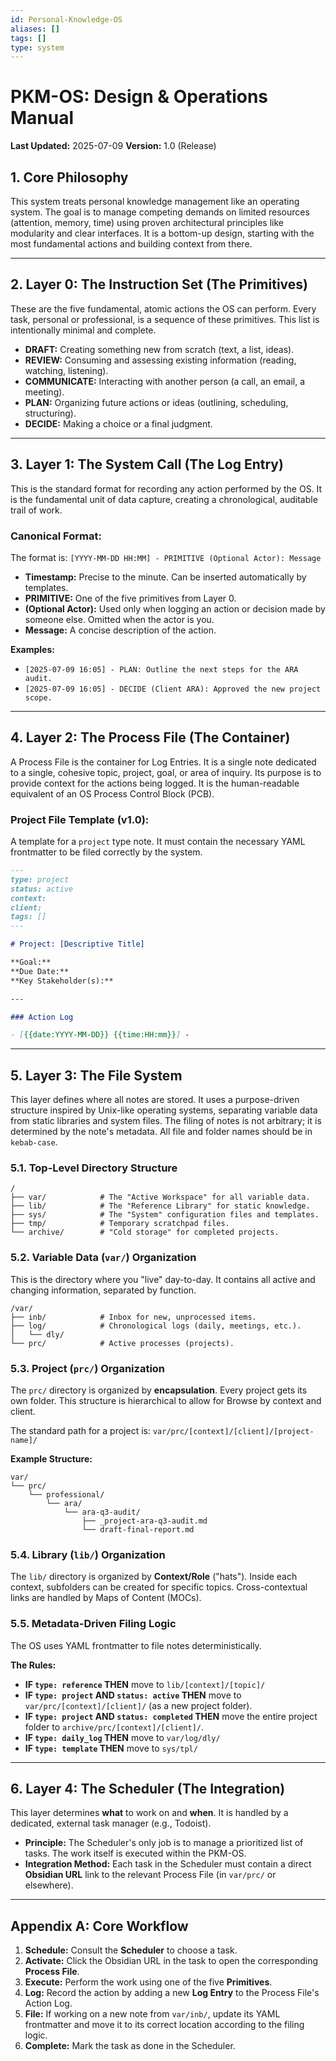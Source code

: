 ```yaml
---
id: Personal-Knowledge-OS
aliases: []
tags: []
type: system
---
```


# PKM-OS: Design & Operations Manual

**Last Updated:** 2025-07-09
**Version:** 1.0 (Release)

## 1. Core Philosophy

This system treats personal knowledge management like an operating system. The goal is to manage competing demands on limited resources (attention, memory, time) using proven architectural principles like modularity and clear interfaces. It is a bottom-up design, starting with the most fundamental actions and building context from there.

---

## 2. Layer 0: The Instruction Set (The Primitives)

These are the five fundamental, atomic actions the OS can perform. Every task, personal or professional, is a sequence of these primitives. This list is intentionally minimal and complete.

- **DRAFT:** Creating something new from scratch (text, a list, ideas).
- **REVIEW:** Consuming and assessing existing information (reading, watching, listening).
- **COMMUNICATE:** Interacting with another person (a call, an email, a meeting).
- **PLAN:** Organizing future actions or ideas (outlining, scheduling, structuring).
- **DECIDE:** Making a choice or a final judgment.

---

## 3. Layer 1: The System Call (The Log Entry)

This is the standard format for recording any action performed by the OS. It is the fundamental unit of data capture, creating a chronological, auditable trail of work.

### Canonical Format:

The format is: `[YYYY-MM-DD HH:MM] - PRIMITIVE (Optional Actor): Message`

- **Timestamp:** Precise to the minute. Can be inserted automatically by templates.
- **PRIMITIVE:** One of the five primitives from Layer 0.
- **(Optional Actor):** Used only when logging an action or decision made by someone else. Omitted when the actor is you.
- **Message:** A concise description of the action.

**Examples:**

- `[2025-07-09 16:05] - PLAN: Outline the next steps for the ARA audit.`
- `[2025-07-09 16:05] - DECIDE (Client ARA): Approved the new project scope.`

---

## 4. Layer 2: The Process File (The Container)

A Process File is the container for Log Entries. It is a single note dedicated to a single, cohesive topic, project, goal, or area of inquiry. Its purpose is to provide context for the actions being logged. It is the human-readable equivalent of an OS Process Control Block (PCB).

### Project File Template (v1.0):

A template for a `project` type note. It must contain the necessary YAML frontmatter to be filed correctly by the system.

```markdown
---
type: project
status: active
context:
client:
tags: []
---

# Project: [Descriptive Title]

**Goal:**
**Due Date:**
**Key Stakeholder(s):**

---

### Action Log

- [{{date:YYYY-MM-DD}} {{time:HH:mm}}] -
```

---

## 5\. Layer 3: The File System

This layer defines where all notes are stored. It uses a purpose-driven structure inspired by Unix-like operating systems, separating variable data from static libraries and system files. The filing of notes is not arbitrary; it is determined by the note's metadata. All file and folder names should be in `kebab-case`.

### 5.1. Top-Level Directory Structure

```
/
├── var/            # The "Active Workspace" for all variable data.
├── lib/            # The "Reference Library" for static knowledge.
├── sys/            # The "System" configuration files and templates.
├── tmp/            # Temporary scratchpad files.
└── archive/        # "Cold storage" for completed projects.
```

### 5.2. Variable Data (`var/`) Organization

This is the directory where you "live" day-to-day. It contains all active and changing information, separated by function.

```
/var/
├── inb/            # Inbox for new, unprocessed items.
├── log/            # Chronological logs (daily, meetings, etc.).
│   └── dly/
└── prc/            # Active processes (projects).
```

### 5.3. Project (`prc/`) Organization

The `prc/` directory is organized by **encapsulation**. Every project gets its own folder. This structure is hierarchical to allow for Browse by context and client.

The standard path for a project is: `var/prc/[context]/[client]/[project-name]/`

**Example Structure:**

```
var/
└── prc/
    └── professional/
        └── ara/
            └── ara-q3-audit/
                ├── _project-ara-q3-audit.md
                └── draft-final-report.md
```

### 5.4. Library (`lib/`) Organization

The `lib/` directory is organized by **Context/Role** ("hats"). Inside each context, subfolders can be created for specific topics. Cross-contextual links are handled by Maps of Content (MOCs).

### 5.5. Metadata-Driven Filing Logic

The OS uses YAML frontmatter to file notes deterministically.

**The Rules:**

- **IF `type: reference` THEN** move to `lib/[context]/[topic]/`
- **IF `type: project` AND `status: active` THEN** move to `var/prc/[context]/[client]/` (as a new project folder).
- **IF `type: project` AND `status: completed` THEN** move the entire project folder to `archive/prc/[context]/[client]/`.
- **IF `type: daily_log` THEN** move to `var/log/dly/`
- **IF `type: template` THEN** move to `sys/tpl/`

---

## 6. Layer 4: The Scheduler (The Integration)

This layer determines **what** to work on and **when**. It is handled by a dedicated, external task manager (e.g., Todoist).

- **Principle:** The Scheduler's only job is to manage a prioritized list of tasks. The work itself is executed within the PKM-OS.
- **Integration Method:** Each task in the Scheduler must contain a direct **Obsidian URL** link to the relevant Process File (in `var/prc/` or elsewhere).

---

## Appendix A: Core Workflow

1.  **Schedule:** Consult the **Scheduler** to choose a task.
2.  **Activate:** Click the Obsidian URL in the task to open the corresponding **Process File**.
3.  **Execute:** Perform the work using one of the five **Primitives**.
4.  **Log:** Record the action by adding a new **Log Entry** to the Process File's Action Log.
5.  **File:** If working on a new note from `var/inb/`, update its YAML frontmatter and move it to its correct location according to the filing logic.
6.  **Complete:** Mark the task as done in the Scheduler.
